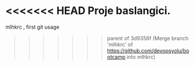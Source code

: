 <<<<<<< HEAD
Proje baslangici. 
=======
mlhkrc , first git usage 
>>>>>>> parent of 3d9356f (Merge branch 'mlhkrc' of https://github.com/devopsyolu/bootcamp into mlhkrc)
